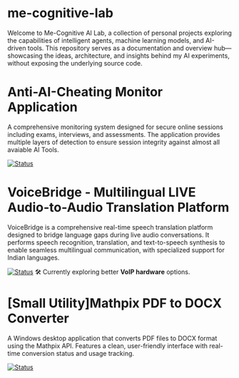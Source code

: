 # me-cognitive-lab
Welcome to Me-Cognitive AI Lab, a collection of personal projects exploring the capabilities of intelligent agents, machine learning models, and AI-driven tools. This repository serves as a documentation and overview hub—showcasing the ideas, architecture, and insights behind my AI experiments, without exposing the underlying source code.

# Anti-AI-Cheating Monitor Application

A comprehensive monitoring system designed for secure online sessions including exams, interviews, and assessments. The application provides multiple layers of detection to ensure session integrity against almost all avaiable AI Tools.

[![Status](https://img.shields.io/badge/Status-WORKING--ONLINE-brightgreen?style=flat-square)](https://github.com/me-cognitive/anti-ai-cheating?tab=readme-ov-file#️-no-installation-required)


# VoiceBridge - Multilingual LIVE Audio-to-Audio Translation Platform

VoiceBridge is a comprehensive real-time speech translation platform designed to bridge language gaps during live audio conversations. It performs speech recognition, translation, and text-to-speech synthesis to enable seamless multilingual communication, with specialized support for Indian languages.

[![Status](https://img.shields.io/badge/Status-IN--PROGRESS-yellow?style=flat-square)](https://github.com/me-cognitive/voice-bridge) 🛠️ Currently exploring better **VoIP hardware** options.


# [Small Utility]Mathpix PDF to DOCX Converter

A Windows desktop application that converts PDF files to DOCX format using the Mathpix API. Features a clean, user-friendly interface with real-time conversion status and usage tracking.

[![Status](https://img.shields.io/badge/Status-WORKING-brightgreen?style=flat-square)](https://github.com/me-cognitive/mathpix-pdf-converter)

